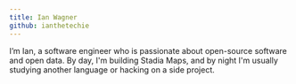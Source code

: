 ```yaml
---
title: Ian Wagner
github: ianthetechie
---
```


I’m Ian, a software engineer who is passionate about open-source software and open data. By day, I'm building Stadia Maps, and by night I'm usually studying another language or hacking on a side project.

